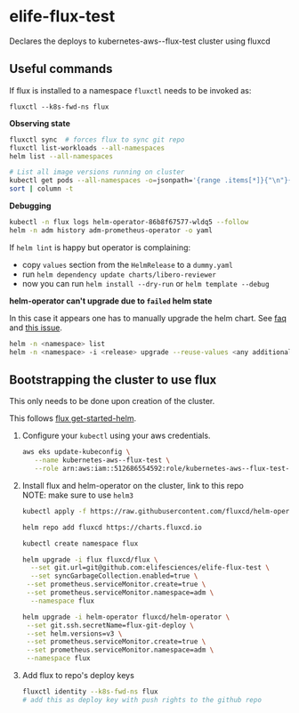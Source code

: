 # elife-flux-test
Declares the deploys to kubernetes-aws--flux-test cluster using fluxcd

## Useful commands

If flux is installed to a namespace `fluxctl` needs to be invoked as:

```
fluxctl --k8s-fwd-ns flux
```

__Observing state__
```sh
fluxctl sync  # forces flux to sync git repo
fluxctl list-workloads --all-namespaces
helm list --all-namespaces

# List all image versions running on cluster
kubectl get pods --all-namespaces -o=jsonpath='{range .items[*]}{"\n"}{.metadata.name}{":\t"}{range .spec.containers[*]}{.image}{", "}{end}{end}' |
sort | column -t
```

__Debugging__
```sh
kubectl -n flux logs helm-operator-86b8f67577-wldq5 --follow
helm -n adm history adm-prometheus-operator -o yaml
```

If `helm lint` is happy but operator is complaining:

- copy `values` section from the `HelmRelease` to a `dummy.yaml`
- run `helm dependency update charts/libero-reviewer`
- now you can run `helm install --dry-run` or `helm template --debug`


__helm-operator can't upgrade due to `failed` helm state__

In this case it appears one has to manually upgrade the helm chart. See [faq](https://docs.fluxcd.io/projects/helm-operator/en/stable/faq/#a-helmrelease-is-stuck-in-a-failed-release-state-how-do-i-force-it-through) and [this issue](https://github.com/fluxcd/helm-operator/issues/241#issuecomment-578351380).

```sh
helm -n <namespace> list
helm -n <namespace> -i <release> upgrade --reuse-values <any additional flags> <chart>
```

## Bootstrapping the cluster to use flux

This only needs to be done upon creation of the cluster.

This follows [flux get-started-helm](https://docs.fluxcd.io/en/stable/tutorials/get-started-helm/).

1. Configure your `kubectl` using your aws credentials.
   ```sh
   aws eks update-kubeconfig \
      --name kubernetes-aws--flux-test \
      --role arn:aws:iam::512686554592:role/kubernetes-aws--flux-test--AmazonEKSUserRole
   ```

2. Install flux and helm-operator on the cluster, link to this repo  
   NOTE: make sure to use `helm3`
   ```sh
   kubectl apply -f https://raw.githubusercontent.com/fluxcd/helm-operator/master/deploy/crds.yaml

   helm repo add fluxcd https://charts.fluxcd.io

   kubectl create namespace flux

   helm upgrade -i flux fluxcd/flux \
     --set git.url=git@github.com:elifesciences/elife-flux-test \
     --set syncGarbageCollection.enabled=true \
    --set prometheus.serviceMonitor.create=true \
    --set prometheus.serviceMonitor.namespace=adm \
     --namespace flux

   helm upgrade -i helm-operator fluxcd/helm-operator \
    --set git.ssh.secretName=flux-git-deploy \
    --set helm.versions=v3 \
    --set prometheus.serviceMonitor.create=true \
    --set prometheus.serviceMonitor.namespace=adm \
    --namespace flux
   ```

3. Add flux to repo's deploy keys
   ```sh
   fluxctl identity --k8s-fwd-ns flux
   # add this as deploy key with push rights to the github repo
   ```